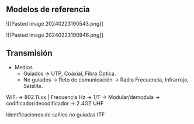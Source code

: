 ## Modelos de referencia
![[Pasted image 20240223190543.png]]

![[Pasted image 20240223190946.png]]
## Transmisión 

- Medios
	- Guiados -> UTP, Coaxial, Fibra Óptica.
	- No guiados -> Reto de comunicación -> Radio Frecuencia, Infrarrojo, Satélite.

WiFi -> 802.11.xx | Frecuencia Hz -> 1/T -> Modular/demodula -> codificador/decodificador -> 2.4GZ UHF 



Identficaciones de sañles no guiadas ITF